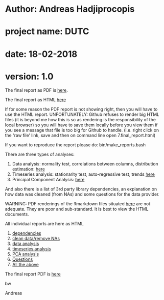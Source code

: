 # Author: Andreas Hadjiprocopis
# project name: DUTC
# date: 18-02-2018
# version: 1.0

The final report as PDF is [here](../master/RMARKDOWN_OUT_REPORTS/7.final_report.pdf).

The final report as HTML [here](../master/RMARKDOWN_OUT_REPORTS/7.final_report.html)

If for some reason the PDF report is not showing right, then
you will have to use the HTML report.
UNFORTUNATELY: Github refuses to render big HTML files
(it is beyond me how this is so as rendering is the responsibility of the local browser)
so you will have to save them locally before you view them if you see a message that file is too big for Github to handle.
(i.e. right click on the 'raw file' link, save and then on command line open 7.final_report.html)

If you want to reproduce the report please do:  bin/make_reports.bash

There are three types of analyses:
1. Data analysis: normality test, correlations between columns, distribution estimation: [here](../master/RMARKDOWN-REPORTS/timeseries.html)
2. Timeseries analysis: stationarity test, auto-regressive test, trends [here](../master/RMARKDOWN-REPORTS/timeseries.html)
3. Principal Component Analysis: [here](../master/RMARKDOWN-REPORTS/pca.html)

And also there is a list of 3rd party library dependencies,
an explanation on how data was cleaned (from NAs) and some questions
for the data provider.

WARNING: PDF renderings of the Rmarkdown files situated [here](../master/RMARKDOWN_IN)
are not adequate. They are poor and sub-standard. It is best to
view the HTML documents.

All individual reports are here as HTML
1. [dependencies](../master/RMARKDOWN_OUT_REPORTS/1.dependencies.html)
2. [clean data/remove NAs](../master/RMARKDOWN_OUT_REPORTS/2.clean_dataset.html)
3. [data analysis](../master/RMARKDOWN_OUT_REPORTS/3.data.html)
4. [timeseries analysis](../master/RMARKDOWN_OUT_REPORTS/4.timeseries.html)
5. [PCA analysis](../master/RMARKDOWN_OUT_REPORTS/5.pca.html)
6. [Questions](../master/RMARKDOWN_OUT_REPORTS/6.questions.html)
7. [All the above](../master/RMARKDOWN_OUT_REPORTS/7.final_report.html)

The final report PDF is [here](../master/RMARKDOWN_OUT_REPORTS/7.final_report.pdf)

bw

Andreas
